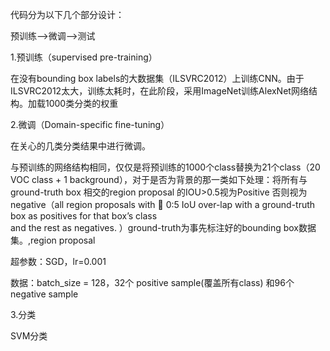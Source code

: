 代码分为以下几个部分设计：

预训练——&gt;微调——&gt;测试

1.预训练（supervised pre-training）

在没有bounding box labels的大数据集（ILSVRC2012）上训练CNN。由于ILSVRC2012太大，训练太耗时，在此阶段，采用ImageNet训练AlexNet网络结构。加载1000类分类的权重

2.微调（Domain-specific fine-tuning）

在关心的几类分类结果中进行微调。

与预训练的网络结构相同，仅仅是将预训练的1000个class替换为21个class（20 VOC class + 1 background），对于是否为背景的那一类如下处理：将所有与ground-truth box 相交的region proposal 的IOU&gt;0.5视为Positive 否则视为negative（all region proposals with  0:5 IoU over-lap with a ground-truth box as positives for that box’s class  
 and the rest as negatives. ）ground-truth为事先标注好的bounding box数据集。,region proposal

超参数：SGD，lr=0.001

数据：batch\_size = 128，32个 positive sample\(覆盖所有class\) 和96个  negative sample

3.分类

SVM分类

